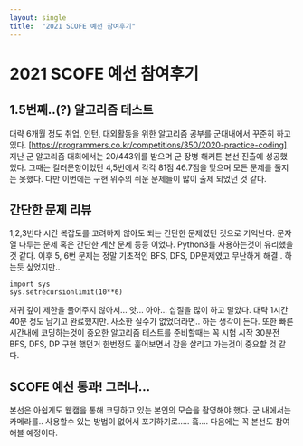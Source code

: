 ```yaml
---
layout: single
title:  "2021 SCOFE 예선 참여후기"
---
```


# 2021 SCOFE 예선 참여후기
## 1.5번째..(?) 알고리즘 테스트
대략 6개월 정도 취업, 인턴, 대외활동을 위한 알고리즘 공부를 군대내에서 꾸준히 하고있다.
[https://programmers.co.kr/competitions/350/2020-practice-coding]
지난 군 알고리즘 대회에서는 20/443위를 받으며 군 장병 해커톤 본선 진출에 성공했었다.
그때는 킬러문항이었던 4,5번에서 각각 81점 46.7점을 맞으며 모든 문제를 풀지는 못했다.
다만 이번에는 구현 위주의 쉬운 문제들이 많이 출제 되었던 것 같다.

## 간단한 문제 리뷰
1,2,3번다 시간 복잡도를 고려하지 않아도 되는 간단한 문제였던 것으로 기억난다.
문자열 다루는 문제 혹은 간단한 계산 문제 등등 이었다. Python3를 사용하는것이 유리했을것 같다.
이후 5, 6번 문제는 정말 기초적인 BFS, DFS, DP문제였고 무난하게 해결.. 하는듯 싶었지만..
```
import sys
sys.setrecursionlimit(10**6)
```
재귀 깊이 제한을 풀어주지 않아서... 앗... 아아... 삽질을 많이 하고 말았다.
대략 1시간 40분 정도 남기고 완료했지만. 사소한 실수가 없었더라면.. 하는 생각이 든다.
또한 빠른 시간내에 코딩하는것이 중요한 알고리즘 테스트를 준비할때는 꼭 시험 시작 30분전 BFS, DFS, DP 구현 했던거 한번정도 훑어보면서 감을 살리고 가는것이 중요할 것 같다.

## SCOFE 예선 통과! 그러나...
본선은 아쉽게도 웹캠을 통해 코딩하고 있는 본인의 모습을 촬영해야 했다.
군 내에서는 카메라를.. 사용할수 있는 방법이 없어서 포기하기로..... 흨....
다음에는 꼭 본선도 참여해볼 예정이다.
